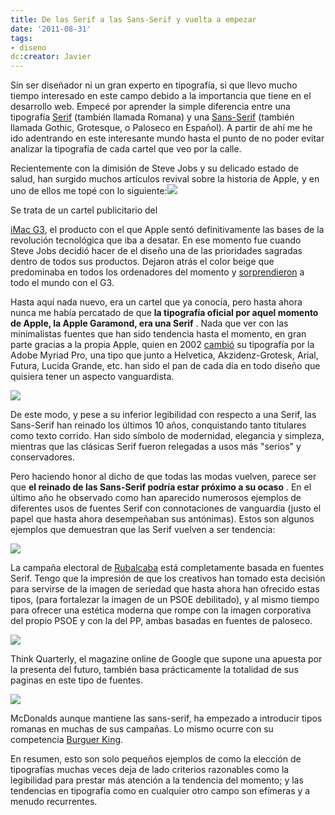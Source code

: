 ```yaml
---
title: De las Serif a las Sans-Serif y vuelta a empezar
date: '2011-08-31'
tags:
- diseno
dc:creator: Javier
---
```


Sin ser diseñador ni un gran experto en tipografía, si que llevo mucho tiempo interesado en este campo debido a la importancia que tiene en el desarrollo web. Empecé por aprender la simple diferencia entre una tipografía 
[Serif](http://en.wikipedia.org/wiki/Serif) (también llamada 
Romana) y una 
[Sans-Serif](http://en.wikipedia.org/wiki/Sans-serif) (también llamada 
Gothic, 
Grotesque, o 
Paloseco en Español). A partir de ahí me he ido adentrando en este interesante mundo hasta el punto de no poder evitar analizar la tipografía de cada cartel que veo por la calle.

Recientemente con la dimisión de Steve Jobs y su delicado estado de salud, han surgido muchos artículos 
revival sobre la historia de Apple, y en uno de ellos me topé con lo siguiente:![](http://blog.diacode.com/wp-content/uploads/2011/08/apple-g3-ad.jpeg)


<!--more-->Se trata de un cartel publicitario del 
[iMac G3](http://en.wikipedia.org/wiki/IMac_G3), el producto con el que Apple sentó definitivamente las bases de la revolución tecnológica que iba a desatar. En ese momento fue cuando Steve Jobs decidió hacer de el diseño una de las prioridades sagradas dentro de todos sus productos. Dejaron atrás el color beige que predominaba en todos los ordenadores del momento y 
[sorprendieron](http://www.youtube.com/watch?v=0BHPtoTctDY) a todo el mundo con el G3.

Hasta aquí nada nuevo, era un cartel que ya conocía, pero hasta ahora nunca me había percatado de que 
**la tipografía oficial por aquel momento de Apple, la Apple Garamond, era una Serif**
. Nada que ver con las minimalistas fuentes que han sido tendencia hasta el momento, en gran parte gracias a la propia Apple, quien en 2002 
[cambió](http://en.wikipedia.org/wiki/Typography_of_Apple_Inc.) su tipografía por la Adobe Myriad Pro, una tipo que junto a Helvetica, Akzidenz-Grotesk, Arial, Futura, Lucida Grande, etc. han sido el pan de cada día en todo diseño que quisiera tener un aspecto vanguardista.


![](http://blog.diacode.com/wp-content/uploads/2011/08/macbookair.png)

De este modo, y pese a su inferior legibilidad con respecto a una Serif, las Sans-Serif han reinado los últimos 10 años, conquistando tanto titulares como texto corrido. Han sido símbolo de modernidad, elegancia y simpleza, mientras que las clásicas Serif fueron relegadas a usos más "serios" y conservadores.

Pero haciendo honor al dicho de que todas las modas vuelven, parece ser que 
**el reinado de las Sans-Serif podría estar próximo a su ocaso**
. En el último año he observado como han aparecido numerosos ejemplos de diferentes usos de fuentes Serif con connotaciones de vanguardia (justo el papel que hasta ahora desempeñaban sus antónimas). Estos son algunos ejemplos que demuestran que las Serif vuelven a ser tendencia:


![](http://blog.diacode.com/wp-content/uploads/2011/08/rubalcaba.png)

La campaña electoral de 
[Rubalcaba](http://www.rubalcaba.net/) está completamente basada en fuentes Serif. Tengo que la impresión de que los creativos han tomado esta decisión para servirse de la imagen de seriedad que hasta ahora han ofrecido estas tipos, (para fortalezar la imagen de un PSOE debilitado), y al mismo tiempo para ofrecer una estética moderna que rompe con la imagen corporativa del propio PSOE y con la del PP, ambas basadas en fuentes de paloseco.


![](http://blog.diacode.com/wp-content/uploads/2011/08/thinkquarterly2.png)


[](http://www.thinkwithgoogle.co.uk/quarterly/innovation/)Think Quarterly, el magazine online de Google que supone una apuesta por la presenta del futuro, también basa prácticamente la totalidad de sus paginas en este tipo de fuentes. 


![](http://blog.diacode.com/wp-content/uploads/2011/08/mcdonalds.png)


[](http://http://www.mcdonalds.com/)McDonalds aunque mantiene las sans-serif, ha empezado a introducir tipos romanas en muchas de sus campañas. Lo mismo ocurre con su competencia 
[Burguer King](http://www.bk.com).

En resumen, esto son solo pequeños ejemplos de como la elección de tipografías muchas veces deja de lado criterios razonables como la legibilidad para prestar más atención a la tendencia del momento; y las tendencias en tipografía como en cualquier otro campo son efímeras y a menudo recurrentes.
